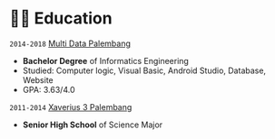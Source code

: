 # 👨‍🎓 Education

`2014-2018` [Multi Data Palembang](https://mdp.ac.id/)
- **Bachelor Degree** of Informatics Engineering
- Studied: Computer logic, Visual Basic, Android Studio, Database, Website
- GPA: 3.63/4.0

`2011-2014` [Xaverius 3 Palembang](https://smaxaverius3.sch.id/)
- **Senior High School** of Science Major